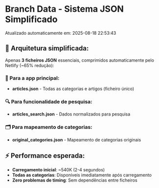 # Branch Data - Sistema JSON Simplificado
Atualizado automaticamente em: 2025-08-18 22:53:43

## 🎯 Arquitetura simplificada:
Apenas **3 ficheiros JSON** essenciais, comprimidos automaticamente pelo Netlify (~65% redução):

### 📱 Para a app principal:
- **articles.json** - Todas as categorias e artigos (ficheiro único)

### 🔍 Para funcionalidade de pesquisa:
- **articles_search.json** - Dados normalizados para pesquisa

### 🗂️ Para mapeamento de categorias:
- **original_categories.json** - Mapeamento de categorias originais

## ⚡ Performance esperada:
- **Carregamento inicial**: ~540K (2-4 segundos)
- **Todas as categorias**: Disponíveis imediatamente após carregamento
- **Zero problemas de timing**: Sem dependências entre ficheiros
